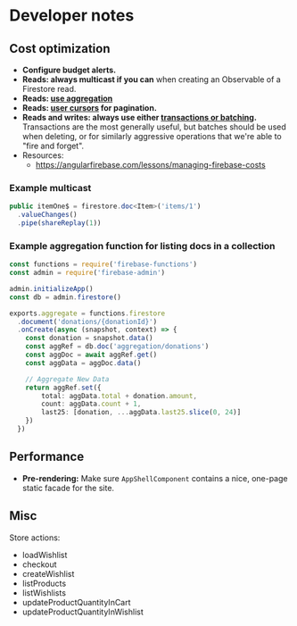 # Developer notes

## Cost optimization

- **Configure budget alerts.**
- **Reads: always multicast if you can** when creating an Observable of a Firestore read.
- **Reads: [use aggregation](https://firebase.google.com/docs/firestore/solutions/aggregation)**
- **Reads: [user cursors](https://firebase.google.com/docs/firestore/query-data/query-cursors) for pagination.**
- **Reads and writes: always use either [transactions or batching](https://firebase.google.com/docs/firestore/manage-data/transactions).**
Transactions are the most generally useful, but batches should be used when deleting, or
for similarly aggressive operations that we're able to "fire and forget".
- Resources:
  - https://angularfirebase.com/lessons/managing-firebase-costs

### Example multicast
```ts
public itemOne$ = firestore.doc<Item>('items/1')
  .valueChanges()
  .pipe(shareReplay(1))
```

### Example aggregation function for listing docs in a collection
```ts
const functions = require('firebase-functions')
const admin = require('firebase-admin')

admin.initializeApp()
const db = admin.firestore()

exports.aggregate = functions.firestore
  .document('donations/{donationId}')
  .onCreate(async (snapshot, context) => {
    const donation = snapshot.data()
    const aggRef = db.doc('aggregation/donations')
    const aggDoc = await aggRef.get()
    const aggData = aggDoc.data()

    // Aggregate New Data
    return aggRef.set({
        total: aggData.total + donation.amount,
        count: aggData.count + 1,
        last25: [donation, ...aggData.last25.slice(0, 24)]
    })
  })
```

## Performance

- **Pre-rendering:** Make sure `AppShellComponent` contains a nice, one-page static
facade for the site.

## Misc

Store actions:

- loadWishlist
- checkout
- createWishlist
- listProducts
- listWishlists
- updateProductQuantityInCart
- updateProductQuantityInWishlist
